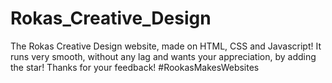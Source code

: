 # Rokas_Creative_Design
The Rokas Creative Design website, made on HTML, CSS and Javascript! It runs very smooth, without any lag and wants your appreciation, by adding the star! Thanks for your feedback! #RookasMakesWebsites
